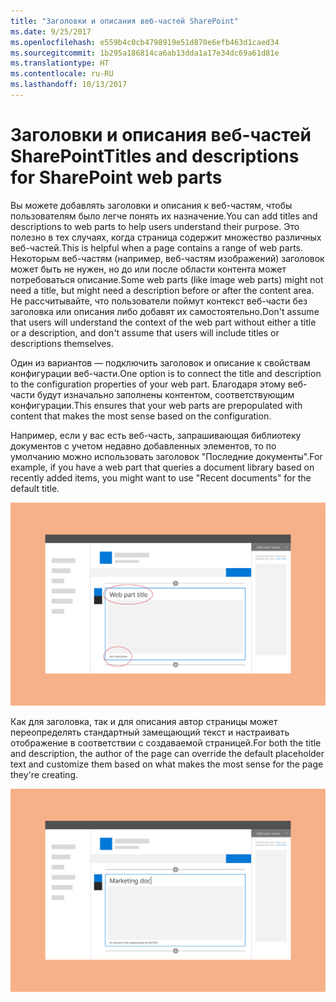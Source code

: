 ```yaml
---
title: "Заголовки и описания веб-частей SharePoint"
ms.date: 9/25/2017
ms.openlocfilehash: e559b4c0cb4798919e51d870e6efb463d1caed34
ms.sourcegitcommit: 1b295a186814ca6ab13dda1a17e34dc69a61d81e
ms.translationtype: HT
ms.contentlocale: ru-RU
ms.lasthandoff: 10/13/2017
---
```

# <a name="titles-and-descriptions-for-sharepoint-web-parts"></a><span data-ttu-id="0a208-102">Заголовки и описания веб-частей SharePoint</span><span class="sxs-lookup"><span data-stu-id="0a208-102">Titles and descriptions for SharePoint web parts</span></span>

<span data-ttu-id="0a208-103">Вы можете добавлять заголовки и описания к веб-частям, чтобы пользователям было легче понять их назначение.</span><span class="sxs-lookup"><span data-stu-id="0a208-103">You can add titles and descriptions to web parts to help users understand their purpose.</span></span> <span data-ttu-id="0a208-104">Это полезно в тех случаях, когда страница содержит множество различных веб-частей.</span><span class="sxs-lookup"><span data-stu-id="0a208-104">This is helpful when a page contains a range of web parts.</span></span> <span data-ttu-id="0a208-105">Некоторым веб-частям (например, веб-частям изображений) заголовок может быть не нужен, но до или после области контента может потребоваться описание.</span><span class="sxs-lookup"><span data-stu-id="0a208-105">Some web parts (like image web parts) might not need a title, but might need a description before or after the content area.</span></span> <span data-ttu-id="0a208-106">Не рассчитывайте, что пользователи поймут контекст веб-части без заголовка или описания либо добавят их самостоятельно.</span><span class="sxs-lookup"><span data-stu-id="0a208-106">Don't assume that users will understand the context of the web part without either a title or a description, and don't assume that users will include titles or descriptions themselves.</span></span> 
 
<span data-ttu-id="0a208-107">Один из вариантов — подключить заголовок и описание к свойствам конфигурации веб-части.</span><span class="sxs-lookup"><span data-stu-id="0a208-107">One option is to connect the title and description to the configuration properties of your web part.</span></span> <span data-ttu-id="0a208-108">Благодаря этому веб-части будут изначально заполнены контентом, соответствующим конфигурации.</span><span class="sxs-lookup"><span data-stu-id="0a208-108">This ensures that your web parts are prepopulated with content that makes the most sense based on the configuration.</span></span> 
 
<span data-ttu-id="0a208-109">Например, если у вас есть веб-часть, запрашивающая библиотеку документов с учетом недавно добавленных элементов, то по умолчанию можно использовать заголовок "Последние документы".</span><span class="sxs-lookup"><span data-stu-id="0a208-109">For example, if you have a web part that queries a document library based on recently added items, you might want to use "Recent documents" for the default title.</span></span>

![Веб-часть с выделенными заголовком и описанием](../images/design-web-part-title-01.png)


<span data-ttu-id="0a208-111">Как для заголовка, так и для описания автор страницы может переопределять стандартный замещающий текст и настраивать отображение в соответствии с создаваемой страницей.</span><span class="sxs-lookup"><span data-stu-id="0a208-111">For both the title and description, the author of the page can override the default placeholder text and customize them based on what makes the most sense for the page they're creating.</span></span> 

![Пользовательский текст в полях заголовка и описания веб-части](../images/design-web-part-title-02.png)